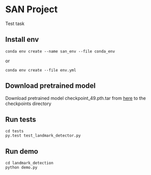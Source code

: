 # SAN Project
Test task 


## Install env

```conda env create --name san_env --file conda_env```

or

```conda env create --file env.yml```

## Download pretrained model
Download pretrained model checkpoint_49.pth.tar from [here](https://drive.google.com/drive/folders/1SZVJHl8tM0G5MOFQmCrx5mB6vFj-aAFu)
to the checkpoints directory 


## Run tests
```
cd tests
py.test test_landmark_detector.py
```

## Run demo
```
cd landmark_detection
python demo.py
```